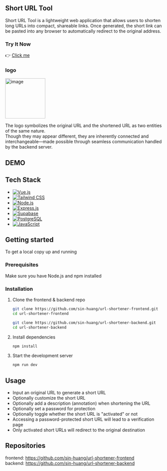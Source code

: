 ## Short URL Tool

Short URL Tool is a lightweight web application that allows users to shorten long URLs into compact, shareable links.
Once generated, the short link can be pasted into any browser to automatically redirect to the original address.

### Try It Now

👉 [Click me](https://reurl.zeabur.app/)

### logo

<img width="128" height="128" alt="image" src="https://github.com/user-attachments/assets/79b50709-951d-4de5-8471-ba7cf361410d" />

The logo symbolizes the original URL and the shortened URL as two entities of the same nature.  
Though they may appear different, they are inherently connected and interchangeable—made possible through seamless communication handled by the backend server.

## DEMO 

## Tech Stack

- [![Vue.js][Vue.js]][Vue-url]
- [![Tailwind CSS][Tailwind.css]][Tailwind-url]
- [![Node.js][Node.js]][Node-url]
- [![Express.js][Express.js]][Express-url]
- [![Supabase][Supabase]][Supabase-url]
- [![PostgreSQL][PostgreSQL]][PostgreSQL-url]
- [![JavaScript][JavaScript]][JavaScript-url]

## Getting started

To get a local copy up and running

### Prerequisites

Make sure you have Node.js and npm installed

### Installation
1. Clone the frontend & backend repo
   
   ```bash
   git clone https://github.com/sin-huang/url-shortener-frontend.git
   cd url-shortener-frontend
   ```
   ```bash
   git clone https://github.com/sin-huang/url-shortener-backend.git
   cd url-shortener-backend
   ```
2. Install dependencies
   
   ```bash
   npm install
   ```
   
3. Start the development server
   ```bash
   npm run dev
   ```

## Usage

- Input an original URL to generate a short URL
- Optionally customize the short URL
- Optionally add a description (annotation) when shortening the URL
- Optionally set a password for protection
- Optionally toggle whether the short URL is "activated" or not
- Accessing a password-protected short URL will lead to a verification page
- Only activated short URLs will redirect to the original destination

## Repositories

frontend: https://github.com/sin-huang/url-shortener-frontend  
backend: https://github.com/sin-huang/url-shortener-backend

[Vue.js]: https://img.shields.io/badge/Vue.js-35495E?style=for-the-badge&logo=vuedotjs&logoColor=4FC08D
[Vue-url]: https://vuejs.org/

[Tailwind.css]: https://img.shields.io/badge/Tailwind_CSS-38B2AC?style=for-the-badge&logo=tailwindcss&logoColor=white
[Tailwind-url]: https://tailwindcss.com/

[Node.js]: https://img.shields.io/badge/Node.js-339933?style=for-the-badge&logo=node.js&logoColor=white
[Node-url]: https://nodejs.org/

[Express.js]: https://img.shields.io/badge/Express.js-000000?style=for-the-badge&logo=express&logoColor=white
[Express-url]: https://expressjs.com/

[Supabase]: https://img.shields.io/badge/Supabase-3ECF8E?style=for-the-badge&logo=supabase&logoColor=white
[Supabase-url]: https://supabase.com/

[PostgreSQL]: https://img.shields.io/badge/PostgreSQL-4169E1?style=for-the-badge&logo=postgresql&logoColor=white
[PostgreSQL-url]: https://www.postgresql.org/

[JavaScript]: https://img.shields.io/badge/JavaScript-F7DF1E?style=for-the-badge&logo=javascript&logoColor=black
[JavaScript-url]: https://developer.mozilla.org/en-US/docs/Web/JavaScript


